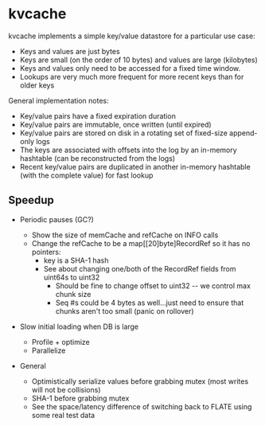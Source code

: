 # kvcache

kvcache implements a simple key/value datastore for a particular use case:

- Keys and values are just bytes
- Keys are small (on the order of 10 bytes) and values are large (kilobytes)
- Keys and values only need to be accessed for a fixed time window.
- Lookups are very much more frequent for more recent keys than for older keys

General implementation notes:

- Key/value pairs have a fixed expiration duration
- Key/value pairs are immutable, once written (until expired)
- Key/value pairs are stored on disk in a rotating set of fixed-size append-only logs
- The keys are associated with offsets into the log by an in-memory hashtable (can be reconstructed from the
  logs)
- Recent key/value pairs are duplicated in another in-memory hashtable (with the complete value) for fast
  lookup

## Speedup

- Periodic pauses (GC?)
  - Show the size of memCache and refCache on INFO calls
  - Change the refCache to be a map[[20]byte]RecordRef so it has no pointers:
    - key is a SHA-1 hash
    - See about changing one/both of the RecordRef fields from uint64s to uint32
      - Should be fine to change offset to uint32 -- we control max chunk size
      - Seq #s could be 4 bytes as well...just need to ensure that chunks aren't too small (panic on rollover)

- Slow initial loading when DB is large
  - Profile + optimize
  - Parallelize

- General
  - Optimistically serialize values before grabbing mutex (most writes will not be collisions)
  - SHA-1 before grabbing mutex
  - See the space/latency difference of switching back to FLATE using some real test data
